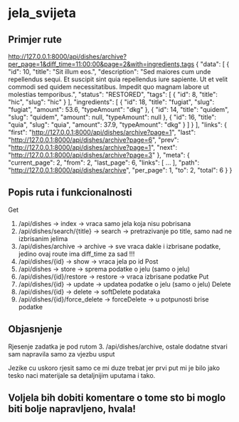 # jela_svijeta

## Primjer rute
http://127.0.0.1:8000/api/dishes/archive?per_page=1&diff_time=11:00:00&page=2&with=ingredients,tags
{
    "data": [
        {
            "id": 10,
            "title": "Sit illum eos.",
            "description": "Sed maiores cum unde repellendus sequi. Et suscipit sint quia repellendus iure sapiente. Ut et velit commodi sed quidem necessitatibus. Impedit quo magnam labore ut molestias temporibus.",
            "status": "RESTORED",
            "tags": [
                {
                    "id": 8,
                    "title": "hic",
                    "slug": "hic"
                }
            ],
            "ingredients": [
                {
                    "id": 18,
                    "title": "fugiat",
                    "slug": "fugiat",
                    "amount": 53.6,
                    "typeAmount": "dkg"
                },
                {
                    "id": 14,
                    "title": "quidem",
                    "slug": "quidem",
                    "amount": null,
                    "typeAmount": null
                },
                {
                    "id": 16,
                    "title": "quia",
                    "slug": "quia",
                    "amount": 37.9,
                    "typeAmount": "dkg"
                }
            ]
        }
    ],
    "links": {
        "first": "http://127.0.0.1:8000/api/dishes/archive?page=1",
        "last": "http://127.0.0.1:8000/api/dishes/archive?page=6",
        "prev": "http://127.0.0.1:8000/api/dishes/archive?page=1",
        "next": "http://127.0.0.1:8000/api/dishes/archive?page=3"
    },
    "meta": {
        "current_page": 2,
        "from": 2,
        "last_page": 6,
        "links": [ ...
        ],
        "path": "http://127.0.0.1:8000/api/dishes/archive",
        "per_page": 1,
        "to": 2,
        "total": 6
    }
}

## Popis ruta i funkcionalnosti
Get
1. /api/dishes  ->  index -> vraca samo jela koja nisu pobrisana
2. /api/dishes/search/{title} ->  search ->  pretrazivanje po title, samo nad ne izbrisanim jelima
3. /api/dishes/archive  -> archive  -> sve vraca dakle i izbrisane podatke, jedino ovaj route ima diff_time za sad !!!
4. /api/dishes/{id}  ->  show  -> vraca jela po id
Post
5. /api/dishes  ->  store  ->  sprema podatke o jelu (samo o jelu)
6. /api/dishes/{id}/restore  ->  restore  ->  vraca izbrisane podatke
Put
7. /api/dishes/{id}  ->  update  ->  updatea podatke o jelu (samo o jelu)
Delete
8. /api/dishes/{id}  ->  delete  -> softDelete podataka
9. /api/dishes/{id}/force_delete  ->  forceDelete  ->  u potpunosti brise podatke

## Objasnjenje
Rjesenje zadatka je pod rutom 3. /api/dishes/archive, ostale dodatne stvari sam napravila samo za vjezbu usput

Jezike cu uskoro rjesit samo ce mi duze trebat jer prvi put mi je bilo jako tesko naci materijale sa detaljnijim uputama i tako.

## Voljela bih dobiti komentare o tome sto bi moglo biti bolje napravljeno, hvala!
